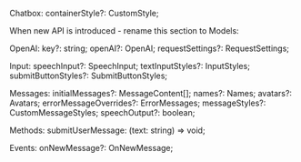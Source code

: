 Chatbox:
containerStyle?: CustomStyle;

When new API is introduced - rename this section to Models:

OpenAI:
key?: string;
openAI?: OpenAI;
requestSettings?: RequestSettings;

Input:
speechInput?: SpeechInput;
textInputStyles?: InputStyles;
submitButtonStyles?: SubmitButtonStyles;

Messages:
initialMessages?: MessageContent[];
names?: Names;
avatars?: Avatars;
errorMessageOverrides?: ErrorMessages;
messageStyles?: CustomMessageStyles;
speechOutput?: boolean;

Methods:
submitUserMessage: (text: string) => void;

Events:
onNewMessage?: OnNewMessage;
